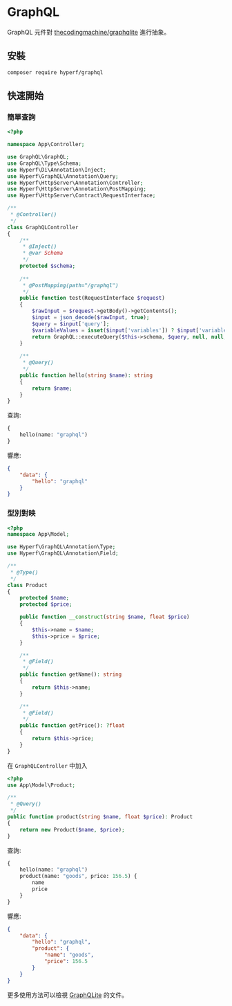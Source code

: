 # GraphQL

GraphQL 元件對 [thecodingmachine/graphqlite](https://github.com/thecodingmachine/graphqlite) 進行抽象。

## 安裝

```bash
composer require hyperf/graphql
```

## 快速開始

### 簡單查詢
```php
<?php

namespace App\Controller;

use GraphQL\GraphQL;
use GraphQL\Type\Schema;
use Hyperf\Di\Annotation\Inject;
use Hyperf\GraphQL\Annotation\Query;
use Hyperf\HttpServer\Annotation\Controller;
use Hyperf\HttpServer\Annotation\PostMapping;
use Hyperf\HttpServer\Contract\RequestInterface;

/**
 * @Controller()
 */
class GraphQLController
{
    /**
     * @Inject()
     * @var Schema
     */
    protected $schema;
    
    /**
     * @PostMapping(path="/graphql")
     */
    public function test(RequestInterface $request)
    {
        $rawInput = $request->getBody()->getContents();
        $input = json_decode($rawInput, true);
        $query = $input['query'];
        $variableValues = isset($input['variables']) ? $input['variables'] : null;
        return GraphQL::executeQuery($this->schema, $query, null, null, $variableValues)->toArray();
    }
    
    /**
     * @Query()
     */
    public function hello(string $name): string
    {
        return $name;
    }
}
```
查詢:
```graphql
{
    hello(name: "graphql")
}
```
響應:
```json
{
    "data": {
        "hello": "graphql"
    }
}
```

### 型別對映

```php
<?php
namespace App\Model;

use Hyperf\GraphQL\Annotation\Type;
use Hyperf\GraphQL\Annotation\Field;

/**
 * @Type()
 */
class Product
{
    protected $name;
    protected $price;

    public function __construct(string $name, float $price)
    {
        $this->name = $name;
        $this->price = $price;
    }

    /**
     * @Field()
     */
    public function getName(): string
    {
        return $this->name;
    }

    /**
     * @Field()
     */
    public function getPrice(): ?float
    {
        return $this->price;
    }
}
```

在 `GraphQLController` 中加入

```php
<?php
use App\Model\Product;

/**
 * @Query()
 */
public function product(string $name, float $price): Product
{
    return new Product($name, $price);
}
```

查詢:
```graphql
{
    hello(name: "graphql")
    product(name: "goods", price: 156.5) {
        name
        price
    }
}
```

響應:
```json
{
    "data": {
        "hello": "graphql",
        "product": {
            "name": "goods",
            "price": 156.5
        }
    }
}
```

更多使用方法可以檢視 [GraphQLite](https://graphqlite.thecodingmachine.io/docs/queries) 的文件。
